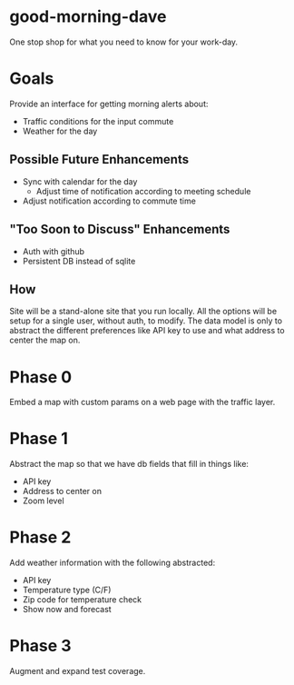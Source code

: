 good-morning-dave
=================

One stop shop for what you need to know for your work-day.

# Goals

Provide an interface for getting morning alerts about:

* Traffic conditions for the input commute
* Weather for the day

## Possible Future Enhancements

* Sync with calendar for the day
  * Adjust time of notification according to meeting schedule
* Adjust notification according to commute time

## "Too Soon to Discuss" Enhancements

* Auth with github
* Persistent DB instead of sqlite

## How

Site will be a stand-alone site that you run locally. All the options
will be setup for a single user, without auth, to modify. The data
model is only to abstract the different preferences like API key
to use and what address to center the map on.

# Phase 0

Embed a map with custom params on a web page with the traffic layer.

# Phase 1

Abstract the map so that we have db fields that fill in things like:

* API key
* Address to center on
* Zoom level

# Phase 2

Add weather information with the following abstracted:

* API key
* Temperature type (C/F)
* Zip code for temperature check
* Show now and forecast

# Phase 3

Augment and expand test coverage.
